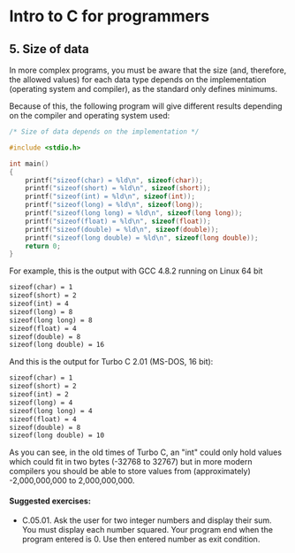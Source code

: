 # Intro to C for programmers

## 5. Size of data

In more complex programs, you must be aware that the size (and, therefore, the 
allowed values) for each data type depends on the implementation (operating 
system and compiler), as the standard only defines minimums.

Because of this, the following program will give different results depending
on the compiler and operating system used:

```c
/* Size of data depends on the implementation */

#include <stdio.h>

int main()
{
    printf("sizeof(char) = %ld\n", sizeof(char));
    printf("sizeof(short) = %ld\n", sizeof(short));
    printf("sizeof(int) = %ld\n", sizeof(int));
    printf("sizeof(long) = %ld\n", sizeof(long));
    printf("sizeof(long long) = %ld\n", sizeof(long long));
    printf("sizeof(float) = %ld\n", sizeof(float));
    printf("sizeof(double) = %ld\n", sizeof(double));
    printf("sizeof(long double) = %ld\n", sizeof(long double));
    return 0;
}
```

For example, this is the output with GCC 4.8.2 running on Linux 64 bit

```txt
sizeof(char) = 1
sizeof(short) = 2
sizeof(int) = 4
sizeof(long) = 8
sizeof(long long) = 8
sizeof(float) = 4
sizeof(double) = 8
sizeof(long double) = 16
```


And this is the output for Turbo C 2.01 (MS-DOS, 16 bit):

```txt
sizeof(char) = 1
sizeof(short) = 2
sizeof(int) = 2
sizeof(long) = 4
sizeof(long long) = 4
sizeof(float) = 4
sizeof(double) = 8
sizeof(long double) = 10
```

As you can see, in the old times of Turbo C, an "int" could only hold values
which could fit in two bytes (-32768 to 32767) but in more modern compilers
you should be able to store values from (approximately) -2,000,000,000 to
2,000,000,000.


#### Suggested exercises:

- C.05.01. Ask the user for two integer numbers and display their sum. You must display each number squared. Your program end when the program entered is 0. Use then entered number as exit condition.

